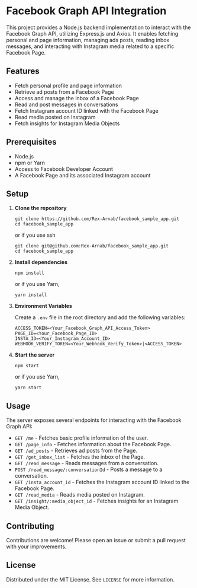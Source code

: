 
# Facebook Graph API Integration

This project provides a Node.js backend implementation to interact with the Facebook Graph API, utilizing Express.js and Axios. It enables fetching personal and page information, managing ads posts, reading inbox messages, and interacting with Instagram media related to a specific Facebook Page.

## Features

- Fetch personal profile and page information
- Retrieve ad posts from a Facebook Page
- Access and manage the inbox of a Facebook Page
- Read and post messages in conversations
- Fetch Instagram account ID linked with the Facebook Page
- Read media posted on Instagram
- Fetch insights for Instagram Media Objects

## Prerequisites

- Node.js
- npm or Yarn
- Access to Facebook Developer Account
- A Facebook Page and its associated Instagram account

## Setup

1. **Clone the repository**

    ```
    git clone https://github.com/Rex-Arnab/facebook_sample_app.git
    cd facebook_sample_app
    ```
    or if you use ssh
    ```
    git clone git@github.com:Rex-Arnab/facebook_sample_app.git
    cd facebook_sample_app
    ```

2. **Install dependencies**

    ```
    npm install
    ```

    or if you use Yarn,

    ```
    yarn install
    ```

3. **Environment Variables**

    Create a `.env` file in the root directory and add the following variables:
    ```
    ACCESS_TOKEN=<Your_Facebook_Graph_API_Access_Token>
    PAGE_ID=<Your_Facebook_Page_ID>
    INSTA_ID=<Your_Instagram_Account_ID>
    WEBHOOK_VERIFY_TOKEN=<Your_Webhook_Verify_Token>|<ACCESS_TOKEN>
    ```

4. **Start the server**

    ```
    npm start
    ```

    or if you use Yarn,

    ```
    yarn start
    ```

## Usage

The server exposes several endpoints for interacting with the Facebook Graph API:

- `GET /me` - Fetches basic profile information of the user.
- `GET /page_info` - Fetches information about the Facebook Page.
- `GET /ad_posts` - Retrieves ad posts from the Page.
- `GET /get_inbox_list` - Fetches the inbox of the Page.
- `GET /read_message` - Reads messages from a conversation.
- `POST /read_message/:conversationId` - Posts a message to a conversation.
- `GET /insta_account_id` - Fetches the Instagram account ID linked to the Facebook Page.
- `GET /read_media` - Reads media posted on Instagram.
- `GET /insight/:media_object_id` - Fetches insights for an Instagram Media Object.

## Contributing

Contributions are welcome! Please open an issue or submit a pull request with your improvements.

## License

Distributed under the MIT License. See `LICENSE` for more information.
